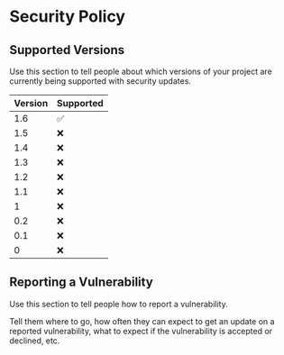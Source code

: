 # Security Policy

## Supported Versions

Use this section to tell people about which versions of your project are
currently being supported with security updates.

| Version | Supported          |
|--|-----------|
| 1.6| :white_check_mark: |
| 1.5| :x: |
| 1.4| :x: |
| 1.3| :x: |
| 1.2| :x:|
| 1.1| :x: |
| 1| :x: |
| 0.2| :x:            |
| 0.1 | :x: |
| 0 | :x:                |

## Reporting a Vulnerability

Use this section to tell people how to report a vulnerability.

Tell them where to go, how often they can expect to get an update on a
reported vulnerability, what to expect if the vulnerability is accepted or
declined, etc.
